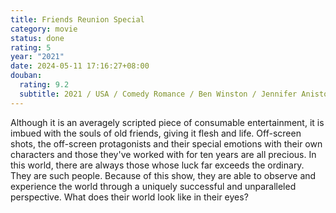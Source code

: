 ```yaml
---
title: Friends Reunion Special
category: movie
status: done
rating: 5
year: "2021"
date: 2024-05-11 17:16:27+08:00
douban:
  rating: 9.2
  subtitle: 2021 / USA / Comedy Romance / Ben Winston / Jennifer Aniston, Courteney Cox
---
```


Although it is an averagely scripted piece of consumable entertainment, it is imbued with the souls of old friends, giving it flesh and life. Off-screen shots, the off-screen protagonists and their special emotions with their own characters and those they've worked with for ten years are all precious. In this world, there are always those whose luck far exceeds the ordinary. They are such people. Because of this show, they are able to observe and experience the world through a uniquely successful and unparalleled perspective. What does their world look like in their eyes?
